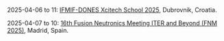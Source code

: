 2025-04-06 to 11: [IFMIF-DONES Xcitech School 2025](https://www.xcitech-school.org/), Dubrovnik, Croatia.

2025-04-07 to 10: [16th Fusion Neutronics Meeting ITER and Beyond (FNM 2025)](http://tecfir.uned.es/NeutronicsMeeting.html), Madrid, Spain.


